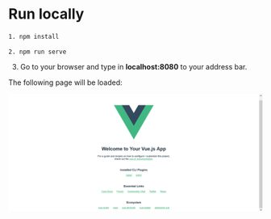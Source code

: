 # Run locally

```
1. npm install
```

```
2. npm run serve
```

3. Go to your browser and type in **localhost:8080** to your address bar.

The following page will be loaded:

![vue-readme](/images/vue-readme.PNG)